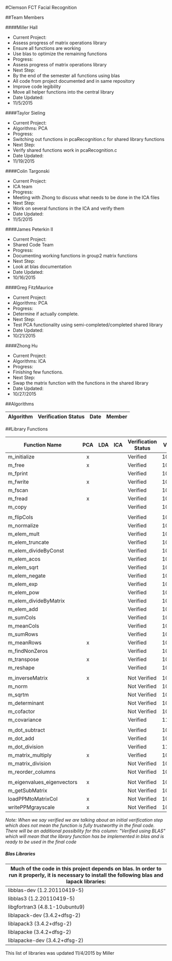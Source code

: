 #Clemson FCT Facial Recognition

##Team Members

####Miller Hall
- Current Project:
 - Assess progress of matrix operations library
 - Ensure all functions are working
 - Use blas to optimize the remaining functions
- Progress:
 - Assess progress of matrix operations library
- Next Step:
 - By the end of the semester all functions using blas
 - All code from project documented and in same repository
 - Improve code legibility
 - Move all helper functions into the central library
- Date Updated:
 - 11/5/2015

####Taylor Sieling
- Current Project:
 - Algorithms: PCA
- Progress:
 - Switching out functions in pcaRecognition.c for shared library functions
- Next Step:
 - Verify shared functions work in pcaRecognition.c
- Date Updated:
 - 11/19/2015

####Colin Targonski
- Current Project:
 - ICA team
- Progress:
 - Meeting with Zhong to discuss what needs to be done in the ICA files
- Next Step:
 - Work on several functions in the ICA and verify them
- Date Updated:
 - 11/5/2015

####James Peterkin II
- Current Project:
 - Shared Code Team
- Progress:
 - Documenting working functions in group2 matrix functions
- Next Step:
 - Look at blas documentation
- Date Updated:
 - 10/16/2015

####Greg FitzMaurice
- Current Project:
 - Algorithms: PCA
- Progress:
 - Determine if actually complete.
- Next Step:
 - Test PCA functionality using semi-completed/completed shared library
- Date Updated:
 - 10/21/2015

####Zhong Hu
- Current Project:
 - Algorithms: ICA
- Progress:
 - Finishing few functions.
- Next Step:
 - Swap the matrix function with the functions in the shared library
- Date Updated:
 - 10/27/2015


##Algorithms

Algorithm                  | Verification Status        | Date       | Member
---                        | ---                        | ---        | ---

##Library Functions

Function Name              |PCA  |LDA  |ICA  |Verification Status  |Verify Date|Member|Dataset|Last Edit
---                        |:---:|:---:|:---:|---                  |---        |---   |---    |---
m_initialize               |x||| Verified    | 10/21/15   | Taylor
m_free                     |x||| Verified    | 10/21/15   | Taylor
m_fprint                   | ||| Verified    | 10/21/15   | Taylor
m_fwrite                   |x||| Verified    | 10/21/15   | Taylor
m_fscan                    | ||| Verified    | 10/21/15   | Taylor
m_fread                    |x||| Verified    | 10/21/15   | Taylor
m_copy                     | ||| Verified    | 10/21/15   | Taylor
                           | |||             |            |
m_flipCols                 | ||| Verified    | 10/02/15   | James
m_normalize                | ||| Verified    | 10/02/2015 | James
m_elem_mult                | ||| Verified    | 10/02/2015 | James
m_elem_truncate            | ||| Verified    | 10/02/2015 | James
m_elem_divideByConst       | ||| Verified    | 10/02/2015 | James
m_elem_acos                | ||| Verified    | 10/02/2015 | James
m_elem_sqrt                | ||| Verified    | 10/02/2015 | James
m_elem_negate              | ||| Verified    | 10/02/2015 | James
m_elem_exp                 | ||| Verified    | 10/02/2015 | James
m_elem_pow                 | ||| Verified    | 10/02/2015 | James
m_elem_divideByMatrix      | ||| Verified    | 10/02/2015 | James
m_elem_add                 | ||| Verified    | 10/02/2015 | James
m_sumCols                  | ||| Verified    | 10/02/2015 | James
m_meanCols                 | ||| Verified    | 10/02/2015 | James
m_sumRows                  | ||| Verified    | 10/02/2015 | James
m_meanRows                 |x||| Verified    | 10/06/2015 | James
m_findNonZeros             | ||| Verified    | 10/06/2015 | James
m_transpose                |x||| Verified    | 10/06/2015 | James
m_reshape                  | ||| Verified    | 10/06/2015 | James
                           | |||             |            |
m_inverseMatrix            |x||| Not Verified| 10/07/15   | Miller
m_norm                     | ||| Not Verified| 10/07/15   | Miller
m_sqrtm                    | ||| Not Verified| 10/07/15   | Miller
m_determinant              | ||| Not Verified| 10/07/15   | Miller
m_cofactor                 | ||| Not Verified| 10/07/15   | Miller
m_covariance               | ||| Verified    | 11/05/15   | Greg
                           | |||             |            |
m_dot_subtract             | ||| Verified    | 10/21/15   | Taylor
m_dot_add                  | ||| Verified    | 10/21/15   | Taylor
m_dot_division             | ||| Verified    | 11/03/15   | Greg
m_matrix_multiply          |x||| Verified    | 10/21/15   | Taylor
m_matrix_division          | ||| Not Verified| 10/21/15   | Taylor
m_reorder_columns          | ||| Not Verified| 10/21/15   | Taylor
                           | |||             |            |
m_eigenvalues_eigenvectors |x||| Not Verified| 10/22/15   | Colin
m_getSubMatrix             | ||| Not Verified| 10/22/15   | Colin
loadPPMtoMatrixCol         |x||| Not Verified| 10/22/15   | Colin
writePPMgrayscale          |x||| Not Verified| 10/22/15   | Colin

_Note: When we say verified we are talking about an initial verification step which does not mean the function is fully trustworthy in the final code. There will be an additional possibility for this column: "Verified using BLAS" which will mean that the library function has be implemented in blas and is ready to be used in the final code_

##### Blas Libraries
| Much of the code in this project depends on blas. In order to run it properly, it is necessary to install the following blas and lapack libraries: |
| ---                             |
| libblas-dev (1.2.20110419-5)    |
| libblas3 (1.2.20110419-5)       |
| libgfortran3 (4.8.1-10ubuntu9)  |
| liblapack-dev (3.4.2+dfsg-2)    |
| liblapack3 (3.4.2+dfsg-2)       |
| liblapacke (3.4.2+dfsg-2)       |
| liblapacke-dev (3.4.2+dfsg-2)   |

This list of libraries was updated 11/4/2015 by Miller
